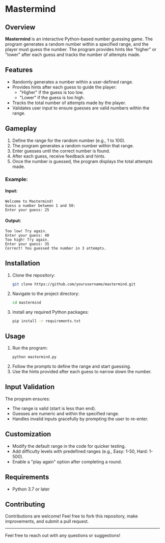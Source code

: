 # Mastermind

## Overview

**Mastermind** is an interactive Python-based number guessing game. The program generates a random number within a specified range, and the player must guess the number. The program provides hints like "higher" or "lower" after each guess and tracks the number of attempts made.

## Features

- Randomly generates a number within a user-defined range.
- Provides hints after each guess to guide the player:
  - "Higher" if the guess is too low.
  - "Lower" if the guess is too high.
- Tracks the total number of attempts made by the player.
- Validates user input to ensure guesses are valid numbers within the range.

## Gameplay

1. Define the range for the random number (e.g., 1 to 100).
2. The program generates a random number within that range.
3. Enter guesses until the correct number is found.
4. After each guess, receive feedback and hints.
5. Once the number is guessed, the program displays the total attempts made.

### Example:

#### Input:
```
Welcome to Mastermind!
Guess a number between 1 and 50:
Enter your guess: 25
```

#### Output:
```
Too low! Try again.
Enter your guess: 40
Too high! Try again.
Enter your guess: 35
Correct! You guessed the number in 3 attempts.
```

## Installation

1. Clone the repository:
   ```bash
   git clone https://github.com/yourusername/mastermind.git
   ```
2. Navigate to the project directory:
   ```bash
   cd mastermind
   ```
3. Install any required Python packages:
   ```bash
   pip install -r requirements.txt
   ```

## Usage

1. Run the program:
   ```bash
   python mastermind.py
   ```
2. Follow the prompts to define the range and start guessing.
3. Use the hints provided after each guess to narrow down the number.

## Input Validation

The program ensures:

- The range is valid (start is less than end).
- Guesses are numeric and within the specified range.
- Handles invalid inputs gracefully by prompting the user to re-enter.

## Customization

- Modify the default range in the code for quicker testing.
- Add difficulty levels with predefined ranges (e.g., Easy: 1-50, Hard: 1-500).
- Enable a "play again" option after completing a round.

## Requirements

- Python 3.7 or later

## Contributing

Contributions are welcome! Feel free to fork this repository, make improvements, and submit a pull request.

---

Feel free to reach out with any questions or suggestions!

